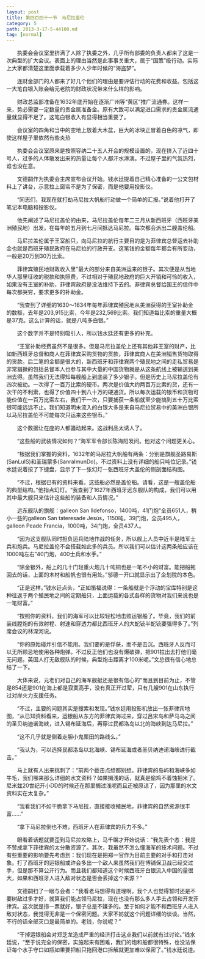 ```yaml
---
layout: post
title: 第四百四十一节　马尼拉盖伦
category: 5
path: 2013-3-17-5-44100.md
tag: [normal]
---
```


　　执委会会议室里挤满了人除了执委之外，几乎所有部委的负责人都来了这是一次典型的扩大会议。表面上的理由当然是此事事关重大，属于“国策”级行动。实际上大家都清楚这里面承载着多少人少年时候的“海盗梦”。

　　连财金部门的人都来了好几个他们的理由是要评估行动的花费和收益。包括这一大笔白银入账会给元老院的财政状况带来什么样的影响。

　　财政总监部准备在1632年底开始在逐渐广州等“黄区”推广流通券。这样一来，势必需要一定数量的贵金属准备金。原有大致可以满足进口需求的贵金属流通量就显得不足了。这笔白银收入有显得相当重要了。

　　会议室的四角和当中的空地上放着大木盆，巨大的冰块正冒着白色的凉气，即使这样屋子里依然有些炎热

　　执委会会议室原来是按照容纳二十五人开会的规模设置的，现在挤入了近四十号人，过多的人体散发出来的热量让每个人都汗水淋漓。不过屋子里的气氛热烈，谁也没在意。

　　文德嗣作为执委会主席宣布会议开始。钱水廷提着自己精心准备的一公文包材料上了讲台，示意拉上窗帘不是为了保密，而是他要用投影仪。

　　“同志们，我现在就打劫马尼拉大帆船行动做一个简单的汇报。”说着他打开了笔记本电脑和投影仪。

　　他先阐述了马尼拉盖伦的由来，马尼拉盖伦每年二三月从新西班牙（西班牙美洲殖民地）出发。在每年的五月到七月间抵达马尼拉。每次都会派出二艘盖伦船。

　　马尼拉盖伦属于王室船只，向马尼拉的航行主要目的是为菲律宾总督运去补助金也就是西班牙殖民政府在马尼拉的行政开支。这笔钱的金额每年都会有所变动，一般是20万到30万比索。

　　菲律宾殖民地财政收入里"最大的部分来自美洲运来的银子。其次便是从当地华人那里征收的税款和执照费，不过相对于殖民地政府的巨大开销和可怜的收入，如果没有王室的补助，菲律宾政府是没法维持下去的。菲律宾总督给国王的信件中每次都哭穷，要求更多的补助金。

　　“我查到了详细的1630～1634年每年菲律宾殖民地从美洲获得的王室补助金的数额，去年是203,915比索，今年是232,569比索。我们知道每比索的重量大概是37克。这么计算的话，就是八吨多白银。”

　　这个数字并不是特别吸引人，所以钱水廷还有更多的补充。

　　“王室补助经费虽然不是很多。但是马尼拉盖伦上还有其他非王室的财产，比如新西班牙总督和商人在菲律宾采购货物的货款，菲律宾商人在美洲销售货物取得的货款。后二笔的金额是很大的，新西班牙和菲律宾两个殖民地之间的走私贸易是非常猖獗的包括总督本人也参与其中大量的中国货物就是从这条航线上被输送到美洲去得。虽然我们无法得知每艘船上到底装了多少银子。但是历史上马尼拉盖伦有四次被劫。一次得了一百万比索的硬币。两次是价值大约两百万比索的货，还有一次干的不利索，也得了价值四十到八十万的硬通货。所以每次运载的银币和货物可能价值在一百万比索左右，我们干一次，只要捕获一条船就至少能搞到五十万比索很可能远远不止。我们知道明末流入的白银大多是来自马尼拉贸易中的美洲白银所以马尼拉盖伦不可能每次只运来这些银币。”

　　这个数据让在座的人都骚动起来。这战利品太诱人了。

　　“这些船的武装情况如何？”海军军令部长陈海阳发问。他对这个问题更关心。

　　“根据我们掌握的资料，1632年的马尼拉大帆船有两条：分别是旗舰圣路易斯(SanLuIS)和圣瑞蒙多(SanraImunDo)。不过资料上没有详细的船只吨位记录。”钱水廷说着按了下键盘，显示了下一张幻灯一张西班牙大盖伦的侧剖面结构图。

　　“不过，根据已有的资料来看。这些船必然是盖伦船。请看，这是一艘盖伦船的典型结构。”他指点幻灯。“我查到了1627年西班牙远东舰队的构成，我们可以用其中最大舰只来估计这些船的装备和人员情况。”

　　远东舰队的旗舰：galleon San Ildefonso，1400吨，41门炮"全员651人，稍小一些的galleon San tateresade Jesús，1150吨，39门炮，全员495人，galleon Peade Francia，1000吨，34门炮，全员437人。

　　“因为这支舰队同时担负运兵陆地作战的任务，所以舰上人员中近半是陆军士兵和炮兵。马尼拉盖伦不会搭载如此多的兵员。所以我们可以估计这两条船应该在1000吨左右"40门炮，400士兵和水手。”

　　“除金银外，船上的几十门轻重火炮几十吨铜也是一笔不小的财富。能把船拖回去的话，上面的木材和船帆也很有用处。”邬德一开口就显示出了企划院的本色。

　　“正是这样。”钱水廷点头，“正如笛福说得：一条船就是个浮动的宝库特别是这种往返于两个殖民地之间的定期船只，上面运载的各式各样的货物对我们来说也是一笔财富。”

　　“按照你的资料，我们的海军可以比较轻松地击败运银船了。毕竟，我们的前装线膛炮的有效射程、射速和穿透力都比西班牙人的大蛇铳半蛇铳要强得多了。”列席会议的林深河说。

　　“你的原始碰炸引信不能用。我们要的是俘获，而不是击沉。西班牙人反而可以无所顾忌地使用各种炮弹。不过反正他们也没有爆破弹，把901拉出去打他们毫无问题。英国人打无敌舰队的时候，典型炮击距离才100米呢。”文总很有信心地总结了一下。

　　大体来说，元老们对自己的海军舰艇还是很有信心的"而且到目前为止，不管是854还是901在海上都是寂寞高手，没有真正开过荤，只有几艘901在山东执行过对岸火力支援任务。

　　“不过，主要的问题其实是搜索和发现。”钱水廷用投影机放出一张菲律宾地图，“从已知资料看来，运银船从东方的菲律宾海过来，穿过吕宋岛和萨马岛之间的圣贝纳迪诺海峡，进入锡布延海后，再穿过民都洛岛以北的海峡到达马尼拉。”

　　“这不几乎就是倒着走胆小鬼栗田的路线么。”

　　“我认为，可以选择民都洛岛以北海峡、锡布延海或者圣贝纳迪诺海峡进行截击。”

　　马上就有人出来挑刺了：“前两个截击点想都别想。菲律宾的岛屿和海峡多如牛毛，我们哪来那么详细的水文资料？如果搁浅的话，就真是偷鸡不着蚀把米了。尼米兹20世纪开小DD的时候还在那里搁过浅呢而且还被原谅了，因为那里的水文资料实在太复杂。”

　　“我看我们不如干脆拿下马尼拉，直接接收殖民地，菲律宾的自然资源很丰富……”

　　“拿下马尼拉倒也不难，西班牙人在菲律宾的兵力不多。”

　　眼看着话题就要歪到马尼拉攻略上，马千瞩才开始说话：“我先表个态：我是不赞成拿下菲律宾的太分散资源了。其次，我虽然不怎么懂海军的技术问题。不过有些重要的影响要先考虑到：我们现在是把郑一官作为目前主要的对手和打击对象。打了西班牙的运银船或许会多出一个敌人来虽然我们在博铺保卫战已经交过手，但是那不算公开行为。而且我们都知道这个时候西班牙白银流入中国的量很大，如果和西班牙人进入敌对状态是否会丢掉这个来源？”

　　文德嗣扫了一眼与会者：“我看老马想得有道理啊。我个人也觉得暂时还是不要树敌过多才好，就算我们能占领马尼拉，现在也没有那么多人手去占领和开发菲律宾。这次就是捞一票就好，银子总是不嫌多的。至于如何才能不和西班牙人进入敌对状态，我觉得无非是一个保密问题。大家不妨就这个问题详细的谈谈。当然，不行的话全部灭口是最简单的。老钱，你说呢？”

　　“干掉运银船会对郑芝龙造成严重的经济打击这点我们以前就有过讨论。”钱水廷说，“至于说完全的保密，实施起来有困难，我们的炮和船都很特殊，也没法保证每个水手守口如瓶如果要把船只拖回港口拆解就更加难以保密了。”钱水廷说道。